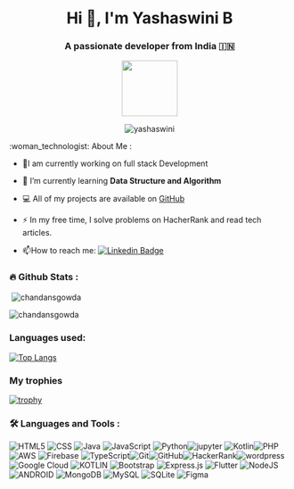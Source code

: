 <h1 align="center">Hi 👋, I'm Yashaswini B</h1>
<h3 align="center">A passionate developer from India 🇮🇳 </h3>
<div id="header" align="center">
  <img src="https://media.giphy.com/media/kJV3yFjaVYtlP0CMOR/giphy.gif" width="100"/>
</div>
<p align="center"> <img src="https://komarev.com/ghpvc/?username=yashashwini16&label=Profile%20views&color=0e75b6&style=flat" alt="yashaswini" /> </p>
 :woman_technologist: About Me :
 
 - :telescope:I am currently working on full stack Development
 - 🌱 I’m currently learning **Data Structure and Algorithm**

- 💻 All of my projects are available on [GitHub](https://github.com/yashashwinib16)

- :zap: In my free time, I solve problems on HacherRank and read tech articles.

- :mailbox:How to reach me: [![Linkedin Badge](https://img.shields.io/badge/-yash-blue?style=flat&logo=Linkedin&logoColor=white)](https://www.linkedin.com/in/yashaswini-b-99b000235/)



### :fire: Github Stats :

<p>&nbsp;<img align="center" src="https://github-readme-stats.vercel.app/api?username=yashashwini16&show_icons=true&locale=en" alt="chandansgowda" /></p>

<p><img align="center" src="https://github-readme-streak-stats.herokuapp.com/?user=yashashwini16&" alt="chandansgowda" /></p>

###  Languages used:
[![Top Langs](https://github-readme-stats.vercel.app/api/top-langs/?username=yashashwini16&layout=compact&theme=vision-friendly-white)](https://github.com/yashashwini16/github-readme-stats)
### My trophies
[![trophy](https://github-profile-trophy.vercel.app/?username=yashashwini16&theme=onedark)](https://github.com/yashashwini16/github-profile-trophy)                     


### :hammer_and_wrench: Languages and Tools :
![HTML5](https://img.shields.io/badge/html5-%23E34F26.svg?style=for-the-badge&logo=html5&logoColor=white) ![CSS](https://img.shields.io/badge/CSS3-1572B6.svg?style=for-the-badge&logo=CSS3&logoColor=white) ![Java](https://img.shields.io/badge/java-%23ED8B00.svg?style=for-the-badge&logo=openjdk&logoColor=white) ![JavaScript](https://img.shields.io/badge/JavaScript-F7DF1E.svg?style=for-the-badge&logo=JavaScript&logoColor=black) ![Python](https://img.shields.io/badge/Python-3776AB.svg?style=for-the-badge&logo=Python&logoColor=white)![jupyter](https://img.shields.io/badge/Jupyter-F37626.svg?style=for-the-badge&logo=Jupyter&logoColor=white)
![Kotlin](https://img.shields.io/badge/kotlin-%237F52FF.svg?style=for-the-badge&logo=kotlin&logoColor=white)![PHP](https://img.shields.io/badge/php-%23777BB4.svg?style=for-the-badge&logo=php&logoColor=white)![AWS](https://img.shields.io/badge/Amazon%20AWS-232F3E.svg?style=for-the-badge&logo=Amazon-AWS&logoColor=white) ![Firebase](https://img.shields.io/badge/Firebase-FFCA28.svg?style=for-the-badge&logo=Firebase&logoColor=black) ![TypeScript](https://img.shields.io/badge/typescript-%23007ACC.svg?style=for-the-badge&logo=typescript&logoColor=white)![Git](https://img.shields.io/badge/git-%23F05033.svg?style=for-the-badge&logo=git&logoColor=white)![GitHub](https://img.shields.io/badge/github-%23121011.svg?style=for-the-badge&logo=github&logoColor=white)![HackerRank](https://img.shields.io/badge/-Hackerrank-2EC866?style=for-the-badge&logo=HackerRank&logoColor=white)![wordpress](https://img.shields.io/badge/WordPress-21759B.svg?style=for-the-badge&logo=WordPress&logoColor=white)
![Google Cloud](https://img.shields.io/badge/Google%20Cloud-4285F4.svg?style=for-the-badge&logo=Google-Cloud&logoColor=white) ![KOTLIN](https://img.shields.io/badge/Kotlin-7F52FF.svg?style=for-the-badge&logo=Kotlin&logoColor=white) ![Bootstrap](https://img.shields.io/badge/Bootstrap-7952B3.svg?style=for-the-badge&logo=Bootstrap&logoColor=white) ![Express.js](https://img.shields.io/badge/Express-000000.svg?style=for-the-badge&logo=Express&logoColor=white) ![Flutter](https://img.shields.io/badge/Flutter-02569B.svg?style=for-the-badge&logo=Flutter&logoColor=white) ![NodeJS](https://img.shields.io/badge/Node.js-339933.svg?style=for-the-badge&logo=nodedotjs&logoColor=white) ![ANDROID](https://img.shields.io/badge/Android%20Studio-3DDC84.svg?style=for-the-badge&logo=Android-Studio&logoColor=white)  ![MongoDB](https://img.shields.io/badge/MongoDB-%234ea94b.svg?style=flat&logo=mongodb&logoColor=white) ![MySQL](https://img.shields.io/badge/MySQL-4479A1.svg?style=for-the-badge&logo=MySQL&logoColor=white) ![SQLite](https://img.shields.io/badge/SQLite-003B57.svg?style=for-the-badge&logo=SQLite&logoColor=white)	![Figma](https://img.shields.io/badge/Figma-F24E1E.svg?style=for-the-badge&logo=Figma&logoColor=white) 
